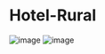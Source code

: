 # Hotel-Rural
![image](https://user-images.githubusercontent.com/118904246/223714560-4c96e84b-fa2d-4073-b811-3a77b26d0610.png)
![image](https://user-images.githubusercontent.com/99138506/223723160-dc8b316f-42cd-49f0-a48e-7e9e5d063e96.png)
